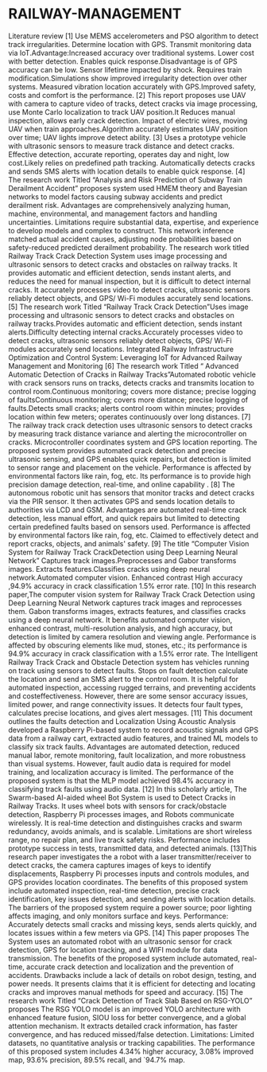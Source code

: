 # RAILWAY-MANAGEMENT

Literature review
[1] Use MEMS accelerometers and PSO algorithm to detect track irregularities. Determine 
location with GPS. Transmit monitoring data via IoT.Advantage:Increased accuracy over traditional 
systems. Lower cost with better detection. Enables quick response.Disadvantage is of GPS accuracy can 
be low. Sensor lifetime impacted by shock. Requires train modification.Simulations show improved 
irregularity detection over other systems. Measured vibration location accurately with GPS.Improved 
safety, costs and comfort is the performance.
 [2] This report proposes use UAV with camera to capture video of tracks, detect cracks via image 
processing, use Monte Carlo localization to track UAV position.It Reduces manual inspection, allows 
early crack detection. Impact of electric wires, moving UAV when train approaches.Algorithm accurately 
estimates UAV position over time; UAV lights improve detect ability.
 [3] Uses a prototype vehicle with ultrasonic sensors to measure track distance and detect cracks.
Effective detection, accurate reporting, operates day and night, low cost.Likely relies on predefined path 
tracking. Automatically detects cracks and sends SMS alerts with location details to enable quick 
response.
[4] The research work Titled “Analysis and Risk Prediction of Subway Train Derailment Accident”
proposes system used HMEM theory and Bayesian networks to model factors causing subway accidents 
and predict derailment risk. Advantages are comprehensively analyzing human, machine, environmental, 
and management factors and handling uncertainties. Limitations require substantial data, expertise, and 
experience to develop models and complex to construct. This network inference matched actual accident 
causes, adjusting node probabilities based on safety-reduced predicted derailment probability. The research 
work titled Railway Track Crack Detection System uses image processing and ultrasonic sensors to detect 
cracks and obstacles on railway tracks. It provides automatic and efficient detection, sends instant alerts, 
and reduces the need for manual inspection, but it is difficult to detect internal cracks. It accurately processes 
video to detect cracks, ultrasonic sensors reliably detect objects, and GPS/ Wi-Fi modules accurately send 
locations.
[5] The research work Titled “Railway Track Crack Detection”Uses image processing and 
ultrasonic sensors to detect cracks and obstacles on railway tracks.Provides automatic and efficient 
detection, sends instant alerts.Difficulty detecting internal cracks.Accurately processes video to detect 
cracks, ultrasonic sensors reliably detect objects, GPS/ Wi-Fi modules accurately send locations.
Integrated Railway Infrastructure Optimization and Control System: Leveraging IoT for 
Advanced Railway Management and Monitoring
[6] The research work Titled “ Advanced Automatic Detection of Cracks in Railway 
Tracks”Automated robotic vehicle with crack sensors runs on tracks, detects cracks and transmits location 
to control room.Continuous monitoring; covers more distance; precise logging of faultsContinuous 
monitoring; covers more distance; precise logging of faults.Detects small cracks; alerts control room within 
minutes; provides location within few meters; operates continuously over long distances.
[7] The railway track crack detection uses ultrasonic sensors to detect cracks by measuring track 
distance variance and alerting the microcontroller on cracks. Microcontroller coordinates system and GPS 
location reporting. The proposed system provides automated crack detection and precise ultrasonic sensing, 
and GPS enables quick repairs, but detection is limited to sensor range and placement on the vehicle. 
Performance is affected by environmental factors like rain, fog, etc. Its performance is to provide high
precision damage detection, real-time, and online capability .
[8] The autonomous robotic unit has sensors that monitor tracks and detect cracks via the PIR sensor. 
It then activates GPS and sends location details to authorities via LCD and GSM. Advantages are automated 
real-time crack detection, less manual effort, and quick repairs but limited to detecting certain predefined 
faults based on sensors used. Performance is affected by environmental factors like rain, fog, etc. Claimed to 
effectively detect and report cracks, objects, and animals' safety.
[9] The title “Computer Vision System for Railway Track CrackDetection using Deep Learning 
Neural Network” Captures track images.Preprocesses and Gabor transforms images. Extracts 
features.Classifies cracks using deep neural network.Automated computer vision. Enhanced contrast High 
accuracy ,94.9% accuracy in crack classification 1.5% error rate.
[10] In this research paper,The computer vision system for Railway Track Crack Detection using 
Deep Learning Neural Network captures track images and reprocesses them. Gabon transforms images, 
extracts features, and classifies cracks using a deep neural network. It benefits automated computer vision, 
enhanced contrast, multi-resolution analysis, and high accuracy, but detection is limited by camera resolution 
and viewing angle. Performance is affected by obscuring elements like mud, stones, etc.; its performance is 
94.9% accuracy in crack classification with a 1.5% error rate. The Intelligent Railway Track Crack and 
Obstacle Detection system has vehicles running on track using sensors to detect faults. Stops on fault 
detection calculate the location and send an SMS alert to the control room. It is helpful for automated 
inspection, accessing rugged terrains, and preventing accidents and costeffectiveness. However, there are 
some sensor accuracy issues, limited power, and range connectivity issues. It detects four fault types, 
calculates precise locations, and gives alert messages.
[11] This document outlines the faults detection and Localization Using Acoustic Analysis 
developed a Raspberry Pi-based system to record acoustic signals and GPS data from a railway cart, extracted 
audio features, and trained ML models to classify six track faults. Advantages are automated detection, 
reduced manual labor, remote monitoring, fault localization, and more robustness than visual systems. 
However, fault audio data is required for model training, and localization accuracy is limited. The 
performance of the proposed system is that the MLP model achieved 98.4% accuracy in classifying track 
faults using audio data.
[12] In this scholarly article, The Swarm-based AI-aided wheel Bot System is used to Detect 
Cracks in Railway Tracks. It uses wheel bots with sensors for crack/obstacle detection, Raspberry Pi 
processes images, and Robots communicate wirelessly. It is real-time detection and distinguishes cracks and 
swarm redundancy, avoids animals, and is scalable. Limitations are short wireless range, no repair plan, and 
live track safety risks. Performance includes prototype success in tests, transmitted data, and detected animals.
[13]This research paper investigates the a robot with a laser transmitter/receiver to detect cracks, 
the camera captures images of keys to identify displacements, Raspberry Pi processes inputs and controls 
modules, and GPS provides location coordinates. The benefits of this proposed system include automated 
inspection, real-time detection, precise crack identification, key issues detection, and sending alerts with 
location details. The barriers of the proposed system require a power source; poor lighting affects imaging, 
and only monitors surface and keys. Performance: Accurately detects small cracks and missing keys, sends 
alerts quickly, and locates issues within a few meters via GPS.
[14] This paper proposes The System uses an automated robot with an ultrasonic sensor for crack 
detection, GPS for location tracking, and a WIFI module for data transmission. The benefits of the proposed 
system include automated, real-time, accurate crack detection and localization and the prevention of accidents. 
Drawbacks include a lack of details on robot design, testing, and power needs. It presents claims that it is 
efficient for detecting and locating cracks and improves manual methods for speed and accuracy.
[15] The research work Titled “Crack Detection of Track Slab Based on RSG-YOLO” proposes 
The RSG YOLO model is an improved YOLO architecture with enhanced feature fusion, SIOU loss for 
better convergence, and a global attention mechanism. It extracts detailed crack information, has faster 
convergence, and has reduced missed/false detection. Limitations: Limited datasets, no quantitative analysis 
or tracking capabilities. The performance of this proposed system includes 4.34% higher accuracy, 3.08% 
improved map, 93.6% precision, 89.5% recall, and `94.7% map.

